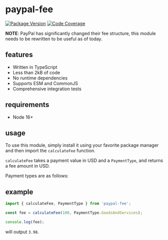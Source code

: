 # paypal-fee

[![Package Version](https://badge.fury.io/js/paypal-fee.svg)](https://www.npmjs.com/package/paypal-fee)
[![Code Coverage](https://codecov.io/gh/ayan4m1/paypal-fee/graph/badge.svg?token=IjghFTPyZf)](https://codecov.io/gh/ayan4m1/paypal-fee)

**NOTE**: PayPal has significantly changed their fee structure, this module needs to be rewritten to be useful as of today.

## features

- Written in TypeScript
- Less than 2kB of code
- No runtime dependencies
- Supports ESM and CommonJS
- Comprehensive integration tests

## requirements

- Node 16+

## usage

To use this module, simply install it using your favorite package manager and then import the `calculateFee` function.

`calculateFee` takes a payment value in USD and a `PaymentType`, and returns a fee amount in USD.

Payment types are as follows:

## example

```ts
import { calculateFee, PaymentType } from 'paypal-fee';

const fee = calculateFee(100, PaymentType.GoodsAndServices);

console.log(fee);
```

will output `3.98`.
